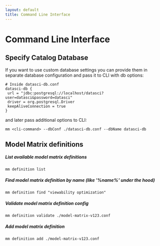 ```yaml
---
layout: default
title: Command Line Interface
---
```


# <a name="command-line-interface">Command Line Interface</a>

## <a name="specify-database">Specify Catalog Database</a>
    
If you want to use custom database settings you can provide them in 
separate database configuration and pass it to CLI with db options:
    
    # Inside datasci-db.conf
    datasci-db {
     url = "jdbc:postgresql://localhost/datasci?user=datasci&password=datasci"
     driver = org.postgresql.Driver
     keepAliveConnection = true      
    }    
    
and later pass additional options to CLI:
    
    mm <cli-command> --dbConf ./datasci-db.conf --dbName datasci-db

## <a name="mmc-definition">Model Matrix definitions</a>

##### List available model matrix definitions
    mm definition list

##### Find model matrix definition by name (like '%name%' under the hood)
    mm definition find "viewability optimization"
         
##### Validate model matrix definition config
    mm definition validate ./model-matrix-v123.conf
        
##### Add model matrix definition
    mm definition add ./model-matrix-v123.conf
